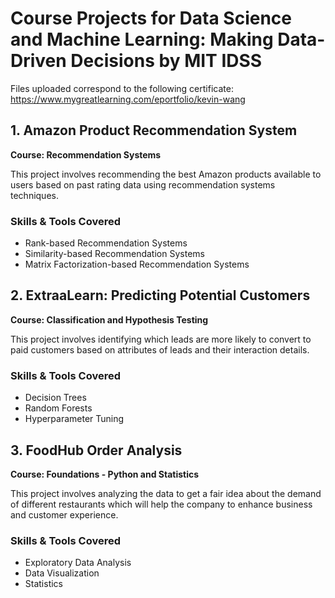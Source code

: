 # Course Projects for Data Science and Machine Learning: Making Data-Driven Decisions by MIT IDSS
Files uploaded correspond to the following certificate: https://www.mygreatlearning.com/eportfolio/kevin-wang

## 1. Amazon Product Recommendation System
**Course: Recommendation Systems**

This project involves recommending the best Amazon products available to users based on past rating data using recommendation systems techniques.

### Skills & Tools Covered
  * Rank-based Recommendation Systems
  * Similarity-based Recommendation Systems
  * Matrix Factorization-based Recommendation Systems


## 2. ExtraaLearn: Predicting Potential Customers

**Course: Classification and Hypothesis Testing**

This project involves identifying which leads are more likely to convert to paid customers based on attributes of leads and their interaction details.

### Skills & Tools Covered
  * Decision Trees
  * Random Forests
  * Hyperparameter Tuning

## 3. FoodHub Order Analysis

**Course: Foundations - Python and Statistics**

This project involves analyzing the data to get a fair idea about the demand of different restaurants which will help the company to enhance business and customer experience.

### Skills & Tools Covered
  * Exploratory Data Analysis
  * Data Visualization
  * Statistics
